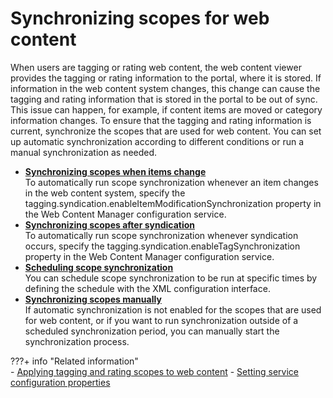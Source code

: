 # Synchronizing scopes for web content

When users are tagging or rating web content, the web content viewer provides the tagging or rating information to the portal, where it is stored. If information in the web content system changes, this change can cause the tagging and rating information that is stored in the portal to be out of sync. This issue can happen, for example, if content items are moved or category information changes. To ensure that the tagging and rating information is current, synchronize the scopes that are used for web content. You can set up automatic synchronization according to different conditions or run a manual synchronization as needed.

-   **[Synchronizing scopes when items change](wcm_tagrate_syncscope_item.md)**  
To automatically run scope synchronization whenever an item changes in the web content system, specify the tagging.syndication.enableItemModificationSynchronization property in the Web Content Manager configuration service.
-   **[Synchronizing scopes after syndication](wcm_tagrate_syncscope_synd.md)**  
To automatically run scope synchronization whenever syndication occurs, specify the tagging.syndication.enableTagSynchronization property in the Web Content Manager configuration service.
-   **[Scheduling scope synchronization](wcm_tagrate_syncscope_sched.md)**  
You can schedule scope synchronization to be run at specific times by defining the schedule with the XML configuration interface.
-   **[Synchronizing scopes manually](wcm_tagrate_syncscope_manual.md)**  
If automatic synchronization is not enabled for the scopes that are used for web content, or if you want to run synchronization outside of a scheduled synchronization period, you can manually start the synchronization process.


???+ info "Related information"  
    -   [Applying tagging and rating scopes to web content](../wcm_tagrate_scope.md)
    -   [Setting service configuration properties](../../../../../../deployment/manage/config_portal_behavior/service_config_properties/index.md)

